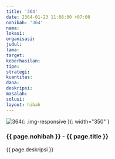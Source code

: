 ```yaml
---
title: '364'
date: 2364-01-23 11:08:00 +07:00
nohibah: '364'
nama:
lokasi:
organisasi:
judul:
lama:
target:
keberhasilan:
tipe:
strategi:
kuantitas:
dana:
deskripsi:
masalah:
solusi:
layout: hibah
---
```


![364](/static/img/hibahcms/364.png){: .img-responsive }{: width="350" }

### {{ page.nohibah }} - {{ page.title }}

{{ page.deskripsi }}
